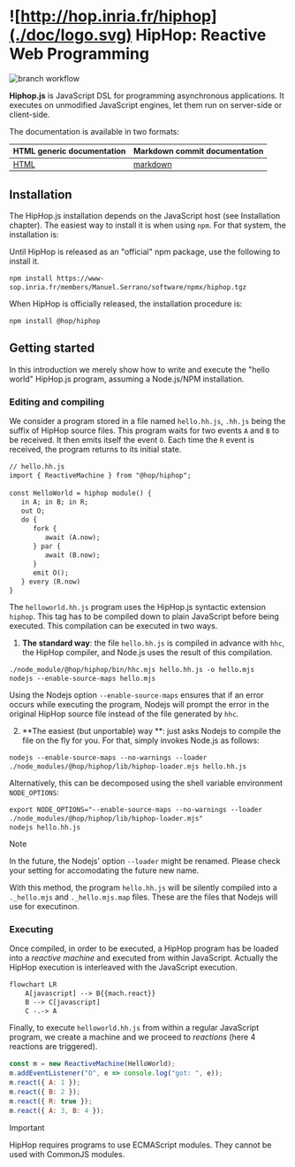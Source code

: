![http://hop.inria.fr/hiphop](./doc/logo.svg) HipHop: Reactive Web Programming
===============================================================================

<!-- github -->
![branch workflow](https://github.com/manuel-serrano/hiphop/actions/workflows/hiphop.yml/badge.svg?branch=master)
<!-- /github -->

__Hiphop.js__ is JavaScript DSL for programming 
asynchronous applications. It executes on unmodified JavaScript
engines, let them run on server-side or client-side.

<!-- github -->
The documentation is available in two formats:

|     HTML generic documentation     | Markdown commit documentation     |
|------------------------------------|-----------------------------------|
| [HTML](http://hop.inria.fr/hiphop) | [markdown](./doc/README.md)       |
<!-- /github -->


Installation
------------

The HipHop.js installation depends on the JavaScript host 
(see Installation chapter). The easiest way to install it is when using 
`npm`. For that system, the installation is:

Until HipHop is released as an "official" npm package, use the
following to install it.

```shell
npm install https://www-sop.inria.fr/members/Manuel.Serrano/software/npmx/hiphop.tgz
```

When HipHop is officially released, the installation procedure is:

```shell
npm install @hop/hiphop
```

Getting started
---------------

In this introduction we merely show how to write and execute the "hello world"
HipHop.js program, assuming a Node.js/NPM installation. 

### Editing and compiling

We consider a program stored in a file named `hello.hh.js`, `.hh.js`
being the suffix of HipHop source files. This program waits for two
events `A` and `B` to be received. It then emits itself the event
`O`. Each time the `R` event is received, the program returns to its
initial state.

```hiphop
// hello.hh.js
import { ReactiveMachine } from "@hop/hiphop";

const HelloWorld = hiphop module() {
   in A; in B; in R;
   out O;
   do {
      fork {
         await (A.now);
      } par {
         await (B.now);
      }
      emit O();
   } every (R.now)
}
```

The `helloworld.hh.js` program uses the HipHop.js syntactic extension
`hiphop`. This tag has to be compiled down to plain JavaScript before
being executed. This compilation can be executed in two ways.

  1. **The standard way**: the file `hello.hh.js` is compiled in advance 
  with `hhc`, the HipHop compiler, and Node.js uses the result of this 
  compilation.
   
```shell
./node_module/@hop/hiphop/bin/hhc.mjs hello.hh.js -o hello.mjs
nodejs --enable-source-maps hello.mjs
```

  Using the Nodejs option `--enable-source-maps` ensures that if an error occurs
  while executing the program, Nodejs will prompt the error in the original
  HipHop source file instead of the file generated by `hhc`.
  
  2. **The easiest (but unportable) way **: just asks Nodejs to compile the 
  file on the fly for you. For that, simply invokes Node.js as follows:
  
```shell
nodejs --enable-source-maps --no-warnings --loader ./node_modules/@hop/hiphop/lib/hiphop-loader.mjs hello.hh.js
```

Alternatively, this can be decomposed using the shell variable environment
`NODE_OPTIONS`:

```shell
export NODE_OPTIONS="--enable-source-maps --no-warnings --loader ./node_modules/@hop/hiphop/lib/hiphop-loader.mjs"
nodejs hello.hh.js
```

> [!NOTE]
> In the future, the Nodejs' option `--loader` might be renamed. 
> Please check your setting for accomodating the future new name.
   
   With this method, the program `hello.hh.js` will be silently compiled
   into a `._hello.mjs` and `._hello.mjs.map` files. These are the files
   that Nodejs will use for executinon.
   


### Executing

Once compiled, in order to be executed, a HipHop program has be loaded
into a *reactive machine* and executed from within JavaScript. 
Actually the HipHop execution is interleaved with the JavaScript execution. 

```mermaid
flowchart LR
    A[javascript] --> B{{mach.react}}
    B --> C[javascript]
    C -.-> A
```

Finally, to execute `helloworld.hh.js` from within a regular
JavaScript program, we create a machine and we proceed to *reactions*
(here 4 reactions are triggered).

```javascript
const m = new ReactiveMachine(HelloWorld);
m.addEventListener("O", e => console.log("got: ", e));
m.react({ A: 1 });
m.react({ B: 2 });
m.react({ R: true });
m.react({ A: 3, B: 4 });
```

> [!IMPORTANT]
> HipHop requires programs to use ECMAScript modules. They cannot 
> be used with CommonJS modules.
